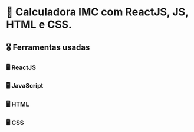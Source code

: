 # 🏅 Calculadora IMC com ReactJS, JS, HTML e CSS.

## 🎖️ Ferramentas usadas
### 🖥️ ReactJS 
### 🖥️ JavaScript  
### 🖥️ HTML 
### 🖥️ CSS  
